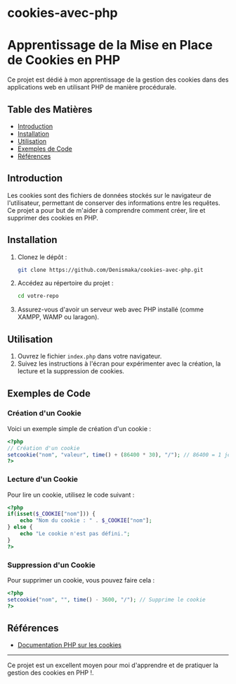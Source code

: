 # cookies-avec-php
# Apprentissage de la Mise en Place de Cookies en PHP

Ce projet est dédié à mon apprentissage de la gestion des cookies dans des applications web en utilisant PHP de manière procédurale.

## Table des Matières

- [Introduction](#introduction)
- [Installation](#installation)
- [Utilisation](#utilisation)
- [Exemples de Code](#exemples-de-code)
- [Références](#références)

## Introduction

Les cookies sont des fichiers de données stockés sur le navigateur de l'utilisateur, permettant de conserver des informations entre les requêtes. Ce projet a pour but de m'aider à comprendre comment créer, lire et supprimer des cookies en PHP.

## Installation

1. Clonez le dépôt :
   ```bash
   git clone https://github.com/Denismaka/cookies-avec-php.git
   ```
2. Accédez au répertoire du projet :
   ```bash
   cd votre-repo
   ```
3. Assurez-vous d'avoir un serveur web avec PHP installé (comme XAMPP, WAMP ou laragon).

## Utilisation

1. Ouvrez le fichier `index.php` dans votre navigateur.
2. Suivez les instructions à l'écran pour expérimenter avec la création, la lecture et la suppression de cookies.

## Exemples de Code

### Création d'un Cookie

Voici un exemple simple de création d'un cookie :

```php
<?php
// Création d'un cookie
setcookie("nom", "valeur", time() + (86400 * 30), "/"); // 86400 = 1 jour
?>
```

### Lecture d'un Cookie

Pour lire un cookie, utilisez le code suivant :

```php
<?php
if(isset($_COOKIE["nom"])) {
    echo "Nom du cookie : " . $_COOKIE["nom"];
} else {
    echo "Le cookie n'est pas défini.";
}
?>
```

### Suppression d'un Cookie

Pour supprimer un cookie, vous pouvez faire cela :

```php
<?php
setcookie("nom", "", time() - 3600, "/"); // Supprime le cookie
?>
```

## Références

- [Documentation PHP sur les cookies](https://www.php.net/manual/fr/function.setcookie.php)

---

Ce projet est un excellent moyen pour moi d'apprendre et de pratiquer la gestion des cookies en PHP !.
